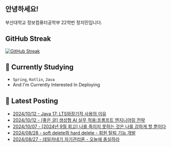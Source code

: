 
## 안녕하세요!
부산대학교 정보컴퓨터공학부 22학번 정지민입니다.


## GitHub Streak
[![GitHub Streak](https://streak-stats.demolab.com?user=Stopmin&theme=onedark-duo)](https://git.io/streak-stats)

## 📎 Currently Studying
- `Spring`, `Kotlin`, `Java`
- And I'm Currently Interested In Deploying

## 📝 Latest Posting
- [2024/10/12 - Java 17: LTS와장기적 사용의 이유](https://stopmin.tistory.com/entry/Java-17-LTS%EC%99%80%EC%9E%A5%EA%B8%B0%EC%A0%81-%EC%82%AC%EC%9A%A9%EC%9D%98-%EC%9D%B4%EC%9C%A0)  
- [2024/10/12 - [좋은 글] 생성형 AI 실무 적용:프롬프트 엔지니어링 전략](https://stopmin.tistory.com/entry/%EC%A2%8B%EC%9D%80-%EA%B8%80-%EC%83%9D%EC%84%B1%ED%98%95-AI-%EC%8B%A4%EB%AC%B4-%EC%A0%81%EC%9A%A9%ED%94%84%EB%A1%AC%ED%94%84%ED%8A%B8-%EC%97%94%EC%A7%80%EB%8B%88%EC%96%B4%EB%A7%81-%EC%A0%84%EB%9E%B5)  
- [2024/10/07 - [2024년 9월 회고] 나를 죽이지 못하는 것은 나를 강하게 할 뿐이다](https://stopmin.tistory.com/entry/2024%EB%85%84-9%EC%9B%94-%ED%9A%8C%EA%B3%A0-%EB%82%98%EB%A5%BC-%EC%A3%BD%EC%9D%B4%EC%A7%80-%EB%AA%BB%ED%95%98%EB%8A%94-%EA%B2%83%EC%9D%80-%EB%82%98%EB%A5%BC-%EA%B0%95%ED%95%98%EA%B2%8C-%ED%95%A0-%EB%BF%90%EC%9D%B4%EB%8B%A4)  
- [2024/08/28 - soft delete와 hard delete - 회원 탈퇴 기능 개발](https://stopmin.tistory.com/entry/spring-soft-delete%EC%99%80-hard-delete-%ED%9A%8C%EC%9B%90-%ED%83%88%ED%87%B4-%EA%B8%B0%EB%8A%A5-%EA%B0%9C%EB%B0%9C)  
- [2024/08/27 - 데일카네기 자기관리론 - 오늘에 충실하라](https://stopmin.tistory.com/entry/%EB%8D%B0%EC%9D%BC%EC%B9%B4%EB%84%A4%EA%B8%B0-%EC%9E%90%EA%B8%B0%EA%B4%80%EB%A6%AC%EB%A1%A0-%EC%98%A4%EB%8A%98%EC%97%90-%EC%B6%A9%EC%8B%A4%ED%95%98%EB%9D%BC)  
